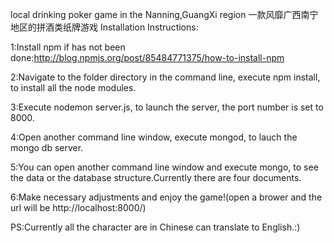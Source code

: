 local drinking poker game in the Nanning,GuangXi region
一款风靡广西南宁地区的拼酒类纸牌游戏
Installation Instructions:

1:Install npm if has not been done:http://blog.npmjs.org/post/85484771375/how-to-install-npm 

2:Navigate to the folder directory in the command line, execute npm install, to install all the node modules.

3:Execute nodemon server.js, to launch the server, the port number is set to 8000.

4:Open another command line window, execute mongod, to lauch the mongo db server.

5:You can open another command line window and execute mongo, to see the data or the database structure.Currently there are four documents.

6:Make necessary adjustments and enjoy the game!(open a brower and the url will be http://localhost:8000/)

PS:Currently all the character are in Chinese can translate to English.:)
